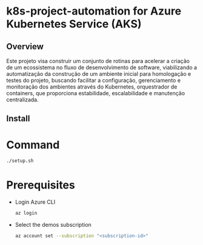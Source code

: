 # k8s-project-automation for Azure Kubernetes Service (AKS)

## Overview

Este projeto visa construir um conjunto de rotinas para acelerar a criação de um ecossistema no fluxo de desenvolvimento de software, viabilizando a automatização da construção de um ambiente inicial para homologação e testes do projeto, buscando facilitar a configuração, gerenciamento e monitoração dos ambientes através do Kubernetes, orquestrador de containers, que proporciona estabilidade, escalabilidade e manutenção centralizada.

## Install

# Command

```sh
./setup.sh
```

# Prerequisites

* Login Azure CLI

   ```sh
   az login
   ```

* Select the demos subscription

   ```sh
   az account set --subscription "<subscription-id>"
   ```
